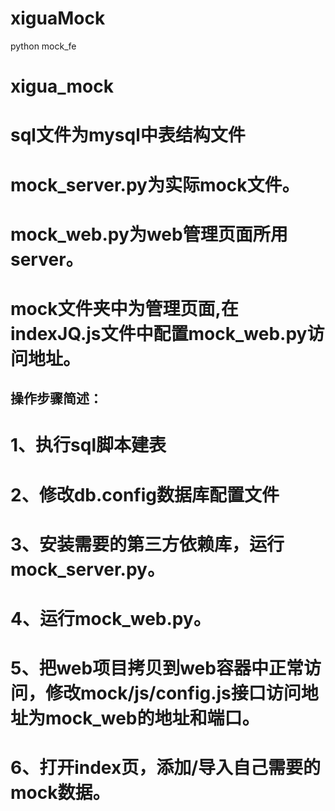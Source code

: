 # xiguaMock
python mock_fe

# xigua_mock
# sql文件为mysql中表结构文件
# mock_server.py为实际mock文件。
# mock_web.py为web管理页面所用server。
# mock文件夹中为管理页面,在indexJQ.js文件中配置mock_web.py访问地址。

## 操作步骤简述：
# 1、执行sql脚本建表
# 2、修改db.config数据库配置文件
# 3、安装需要的第三方依赖库，运行mock_server.py。
# 4、运行mock_web.py。
# 5、把web项目拷贝到web容器中正常访问，修改mock/js/config.js接口访问地址为mock_web的地址和端口。
# 6、打开index页，添加/导入自己需要的mock数据。

